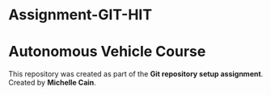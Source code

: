 # Assignment-GIT-HIT

# Autonomous Vehicle Course

This repository was created as part of the **Git repository setup assignment**.  
Created by **Michelle Cain**.
